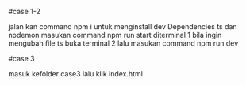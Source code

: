 #case 1-2

jalan kan command npm i untuk menginstall dev Dependencies ts dan nodemon 
masukan command npm run start diterminal 1 
bila ingin mengubah file ts buka terminal 2 lalu masukan command npm run dev

#case 3 

masuk kefolder case3 lalu klik index.html